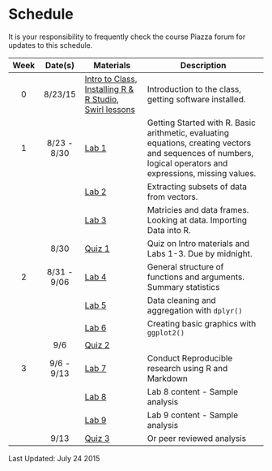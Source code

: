 
# Schedule

It is your responsibility to frequently check the course Piazza forum for updates to this schedule.

| Week | Date(s) | Materials | Description |
|:----:|:-----------:|-------------------------------------------------------------------------------------------------------------------------------------------------------------------------------|---------------------------------------------------------------------------------------------------------------------------------------------------------------|
| 0 | 8/23/15 | [Intro to Class](lecture_notes/0_1_-_Intro_to_the_class.pdf), [Installing R & R Studio](lecture_notes/0_2_-_Setup_R_and_R_Studio.pdf), [Swirl lessons](swirl_lessons.zip) | Introduction to the class, getting software installed. |
| 1 | 8/23 - 8/30 | [Lab 1](labs/Lab1_-_Getting_Started_in_R.pdf) | Getting Started with R. Basic arithmetic, evaluating equations, creating vectors and sequences of numbers, logical operators and expressions, missing values. |
|  |  | [Lab 2](labs/Lab2_-_Subsetting_Vectors.pdf) | Extracting subsets of data from vectors. |
|  |  | [Lab 3](labs/Lab3_-_Generating_Data.pdf) | Matricies and data frames. Looking at data. Importing Data into R. |
|  | 8/30 | [Quiz 1](link) | Quiz on Intro materials and Labs 1-3. Due by midnight. |
| 2 | 8/31 - 9/06 | [Lab 4](link) | General structure of functions and arguments. Summary statistics |
|  |  | [Lab 5](link) | Data cleaning and aggregation with `dplyr()` |
|  |  | [Lab 6](link) | Creating basic graphics with `ggplot2()` |
|  | 9/6 | [Quiz 2](link) |  |
| 3 | 9/6 - 9/13 | [Lab 7](link) | Conduct Reproducible research using R and Markdown |
|  |  | [Lab 8](link) | Lab 8 content - Sample analysis |
|  |  | [Lab 9](link) | Lab 9 content - Sample analysis |
|  | 9/13 | [Quiz 3](link) | Or peer reviewed analysis |

Last Updated: July 24 2015
